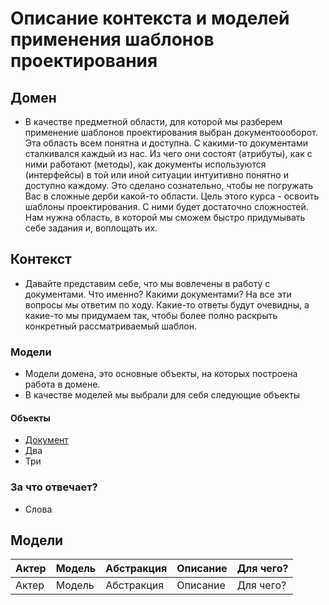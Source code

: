 # Описание контекста и моделей применения шаблонов проектирования
## Домен
* В качестве предметной области, для которой мы разберем применение 
шаблонов проектирования выбран документоооборот. Эта область всем понятна
и доступна. С какими-то документами сталкивался каждый из нас. Из чего они 
состоят (атрибуты), как с ними работают (методы), как документы 
используются (интерфейсы) в той или иной ситуации интуитивно понятно 
и доступно каждому. Это сделано сознательно, чтобы не погружать Вас в 
сложные дерби какой-то области. Цель этого курса - 
освоить шаблоны проектирования. С ними будет достаточно сложностей. 
Нам нужна область, в которой мы сможем быстро придумывать себе задания и, 
воплощать их.
## Контекст
* Давайте представим себе, что мы вовлечены в работу с документами. 
Что именно? Какими документами? На все эти вопросы мы ответим по ходу.
Какие-то ответы будут очевидны, а какие-то мы придумаем так, чтобы
более полно раскрыть конкретный рассматриваемый шаблон.
### Модели
* Модели домена, это основные объекты, на которых построена работа в домене.
* В качестве моделей мы выбрали для себя следующие объекты
#### Объекты
* [Документ](https://github.com/engine-it-in/java-design-patterns/blob/develop/src/main/java/org/nikitinia/domain/model/documents/Document.java)
* Два 
* Три
### За что отвечает?
* Слова
## Модели
|Актер|Модель|Абстракция|Описание| Для чего? |
|-----|------|----------|--------|-----------|
|Актер|Модель|Абстракция|Описание| Для чего? |